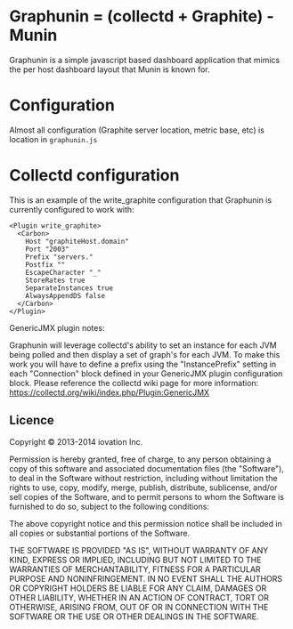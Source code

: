 Graphunin = (collectd + Graphite) - Munin
===================================

Graphunin is a simple javascript based dashboard application that mimics the per host dashboard layout that Munin is known for.  

# Configuration

Almost all configuration (Graphite server location, metric base, etc) is location in `graphunin.js`

# Collectd configuration

This is an example of the write_graphite configuration that Graphunin is currently configured to work with:

````
<Plugin write_graphite>
  <Carbon>
    Host "graphiteHost.domain"
    Port "2003"
    Prefix "servers."
    Postfix ""
    EscapeCharacter "_"
    StoreRates true
    SeparateInstances true
    AlwaysAppendDS false
  </Carbon>
</Plugin>
````

GenericJMX plugin notes:

Graphunin will leverage collectd's ability to set an instance for each JVM being polled and then display a set of graph's for each JVM.  To make this work you will have to define a prefix using the "InstancePrefix" setting in each "Connection" block defined in your GenericJMX plugin configuration block.
Please reference the collectd wiki page for more information: https://collectd.org/wiki/index.php/Plugin:GenericJMX

Licence
-------

Copyright © 2013-2014 iovation Inc.

Permission is hereby granted, free of charge, to any person obtaining a copy
of this software and associated documentation files (the "Software"), to deal
in the Software without restriction, including without limitation the rights
to use, copy, modify, merge, publish, distribute, sublicense, and/or sell
copies of the Software, and to permit persons to whom the Software is
furnished to do so, subject to the following conditions:

The above copyright notice and this permission notice shall be included in all
copies or substantial portions of the Software.

THE SOFTWARE IS PROVIDED "AS IS", WITHOUT WARRANTY OF ANY KIND, EXPRESS OR
IMPLIED, INCLUDING BUT NOT LIMITED TO THE WARRANTIES OF MERCHANTABILITY,
FITNESS FOR A PARTICULAR PURPOSE AND NONINFRINGEMENT. IN NO EVENT SHALL THE
AUTHORS OR COPYRIGHT HOLDERS BE LIABLE FOR ANY CLAIM, DAMAGES OR OTHER
LIABILITY, WHETHER IN AN ACTION OF CONTRACT, TORT OR OTHERWISE, ARISING FROM,
OUT OF OR IN CONNECTION WITH THE SOFTWARE OR THE USE OR OTHER DEALINGS IN THE
SOFTWARE.
